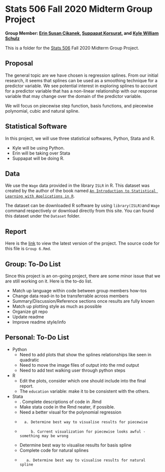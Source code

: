 # Stats 506 Fall 2020 Midterm Group Project
**Group Member: [Erin Susan Cikanek](https://github.com/ecikanek/Stats506_public), [Suppapat Korsurat](https://github.com/skorsu/Stats506_public), and [Kyle William Schulz](https://github.com/kylewschulz/Stats506_public)**  

This is a folder for the [Stats 506](https://github.com/jbhender/Stats506_F20) Fall 2020 Midterm Group Project.  

## Proposal
The general topic are we have chosen is regression splines. From our initial research, it seems
that splines can be used as a smoothing technique for a predictor variable. We see potential interest
in exploring splines to account for a predictor variable that has a non-linear relationship with our 
response variable that may change over the domain of the predictor variable.  

We will focus on piecewise step function, basis functions, and piecewise polynomial, cubic and natural spline. 

## Statistical Software
In this project, we will use three statistical softwares, Python, Stata and R.
* Kyle will be using Python.
* Erin will be taking over Stata
* Suppapat will be doing R.

## Data
We use the `Wage` data provided in the library `ISLR` in R. This dataset was created by the author of the book named [`An Introduction to Statistical Learning with Applications in R`](http://faculty.marshall.usc.edu/gareth-james/ISL/). 

The dataset can be downloaded R software by using `library(ISLR)`and `Wage` command respectively or download directly from this site. You can found this dataset under the `Dataset` folder.

## Report
Here is the [link](https://raw.githack.com/skorsu/Stats506_Project/main/Group-6.html) to view the latest version of the project. The source code for this file is `Group 6.Rmd`.  

## Group: To-Do List
Since this project is an on-going project, there are some minor issue that we are still working on it. Here is the to-do list.

* Match up language within code between group members how-tos
* Change data read-in to be transferrable across members 
* Summary/Discussion/Reference sections once results are fully known
* Match up plotting style as much as possible
* Organize git repo
* Update readme
* Improve readme style/info

## Personal: To-Do List
* Python
	* Need to add plots that show the splines relationships like seen in quadratic 
	* Need to move the image files of output into the rmd output
	* Need to add text walking user through python steps 
* R
	* Edit the plots, consider which one should include into the final report.
	* The `education` variable: make it to be consistent with the others.
* Stata
    * . Complete descriptions of code in .Rmd
    * Make stata code in the Rmd neater, if possible.
    *  Need a better visual for the polynomial regression
   *       a. Determine best way to visualise results for piecewise 
   *          b. Current visualization for piecewise looks awful - something may be wrong
    * Determine best way to visualise results for basis spline
    * Complete code for natural splines
  *        a. Determine best way to visualise results for natural spline
